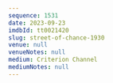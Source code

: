 ```yaml
---
sequence: 1531
date: 2023-09-23
imdbId: tt0021420
slug: street-of-chance-1930
venue: null
venueNotes: null
medium: Criterion Channel
mediumNotes: null
---
```

